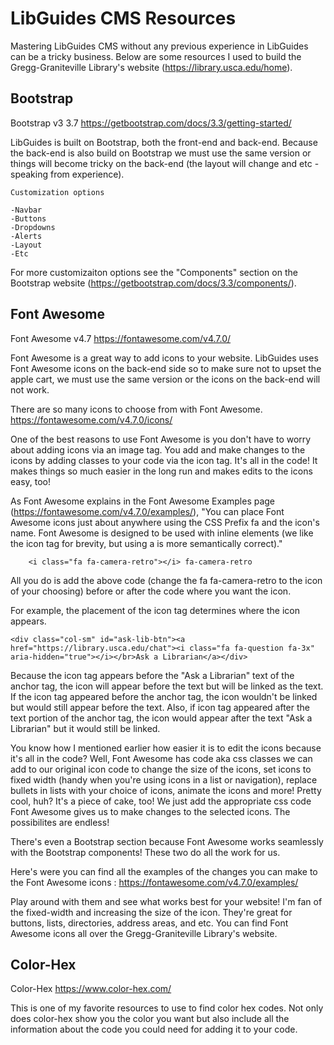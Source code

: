 # LibGuides CMS Resources

Mastering LibGuides CMS without any previous experience in LibGuides can be a tricky business. Below are some resources I used to build the Gregg-Graniteville Library's website (https://library.usca.edu/home).

## Bootstrap

Bootstrap v3 3.7 https://getbootstrap.com/docs/3.3/getting-started/

LibGuides is built on Bootstrap, both the front-end and back-end. Because the back-end is also build on Bootstrap we must use the same version or things will become tricky on the back-end (the layout will change and etc - speaking from experience). 
    
    Customization options
      
    -Navbar
    -Buttons
    -Dropdowns
    -Alerts
    -Layout
    -Etc
      
 For more customizaiton options see the "Components" section on the Bootstrap website (https://getbootstrap.com/docs/3.3/components/).
 
 
 ## Font Awesome
 
 Font Awesome v4.7 https://fontawesome.com/v4.7.0/
 
 Font Awesome is a great way to add icons to your website. LibGuides uses Font Awesome icons on the back-end side so to make sure not to upset the apple cart, we must use the same version or the icons on the back-end will not work. 
 
 There are so many icons to choose from with Font Awesome. https://fontawesome.com/v4.7.0/icons/
 
 One of the best reasons to use Font Awesome is you don't have to worry about adding icons via an image tag. You add and make changes to the icons by adding classes to your code via the icon tag. It's all in the code! It makes things so much easier in the long run and makes edits to the icons easy, too!
 
 As Font Awesome explains in the Font Awesome Examples page (https://fontawesome.com/v4.7.0/examples/), "You can place Font Awesome icons just about anywhere using the CSS Prefix fa and the icon's name. Font Awesome is designed to be used with inline elements (we like the icon tag for brevity, but using a <span> is more semantically correct)."
    
    
        <i class="fa fa-camera-retro"></i> fa-camera-retro
        
All you do is add the above code (change the fa fa-camera-retro to the icon of your choosing) before or after the code where you want the icon. 

For example, the placement of the icon tag determines where the icon appears. 
    
    <div class="col-sm" id="ask-lib-btn"><a href="https://library.usca.edu/chat"><i class="fa fa-question fa-3x" aria-hidden="true"></i></br>Ask a Librarian</a></div>
    
Because the icon tag appears before the "Ask a Librarian" text of the anchor tag, the icon will appear before the text but will be linked as the text. If the icon tag appeared before the anchor tag, the icon wouldn't be linked but would still appear before the text. Also, if icon tag appeared after the text portion of the anchor tag, the icon would appear after the text "Ask a Librarian" but it would still be linked. 
    
You know how I mentioned earlier how easier it is to edit the icons because it's all in the code? Well, Font Awesome has code aka css classes we can add to our original icon code to change the size of the icons, set icons to fixed width (handy when you're using icons in a list or navigation), replace bullets in lists with your choice of icons, animate the icons and more! Pretty cool, huh? It's a piece of cake, too! We just add the appropriate css code Font Awesome gives us to make changes to the selected icons. The possibilites are endless! 

There's even a Bootstrap section because Font Awesome works seamlessly with the Bootstrap components! These two do all the work for us. 

Here's were you can find all the examples of the changes you can make to the Font Awesome icons : https://fontawesome.com/v4.7.0/examples/

Play around with them and see what works best for your website! I'm fan of the fixed-width and increasing the size of the icon. They're great for buttons, lists, directories, address areas, and etc. You can find Font Awesome icons all over the Gregg-Graniteville Library's website. 
 
 ## Color-Hex
 
 Color-Hex https://www.color-hex.com/
 
 This is one of my favorite resources to use to find color hex codes. Not only does color-hex show you the color you want but also include all the information about the code you could need for adding it to your code. 

